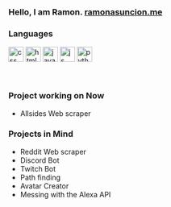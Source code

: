 ### Hello, I am Ramon. [ramonasuncion.me][website]

### Languages

<a href="https://ibb.co/pzS4nr8"><img src="https://i.ibb.co/4TH4JgG/css.png" alt="css" width="30"></a>
<a href="https://imgbb.com/"><img src="https://i.ibb.co/XzBZv4C/html.png" alt="html" width="30"></a>
<a href="https://imgbb.com/"><img src="https://i.ibb.co/n3TTffX/java.png" alt="java" width="30"></a>
<a href="https://ibb.co/tJ8RXpy"><img src="https://i.ibb.co/CHhL2Kx/js.jpg" alt="js" width="30"></a>
<a href="https://ibb.co/0XrZS9n"><img src="https://i.ibb.co/LP16Wg0/python.png" alt="python" width="30"></a>

<br/>

### Project working on Now

- Allsides Web scraper

### Projects in Mind

- Reddit Web scraper
- Discord Bot
- Twitch Bot
- Path finding
- Avatar Creator
- Messing with the Alexa API

[website]: https://ramonasuncion.me/
